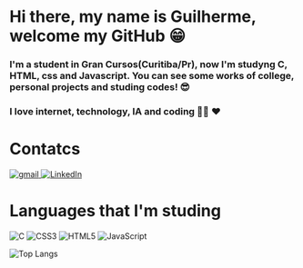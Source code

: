 <p aling="center"> 
        <h1> Hi there, my name is Guilherme, welcome my GitHub 😁</h1>
        <h3>I'm a student in Gran Cursos(Curitiba/Pr), now I'm studyng C, HTML, css and Javascript. You can see some works of college, personal projects and studing codes! 😎 </h3>
        <h3>I love internet, technology, IA and coding 👩‍💻 ❤
</h3>

<p> 
        <h1> Contatcs</h1>

<a href="mailto:guilherme.tei.kra@gmail.com"> ![gmail](https://img.shields.io/badge/Gmail-D14836?style=for-the-badge&logo=gmail&logoColor=white) </a>
<a href="https://www.linkedin.com/in/guilherme-teider-kraemer-77295a2b8"> ![LinkedIn](https://img.shields.io/badge/LinkedIn-0077B5?style=for-the-badge&logo=linkedin&logoColor=white) </a>

<p>
        <h1> Languages that I'm studing</h1>
        
![C](https://img.shields.io/badge/C-323330?style=for-the-badge&logo=c&logoColor=white)
![CSS3](https://img.shields.io/badge/CSS3-563d7c?style=for-the-badge&logo=css3&logoColor=white)
![HTML5](https://img.shields.io/badge/HTML5-E34F26?style=for-the-badge&logo=html5&logoColor=white)
![JavaScript](https://img.shields.io/badge/JavaScript-007ACC?style=for-the-badge&logo=javascript&logoColor=F7DF1E)
</p>

<a aling="center" height="40"> ![Top Langs](https://github-readme-stats.vercel.app/api/top-langs/?username=Guilherme-Kraemer&layout=donut&theme=transparent) </a>
